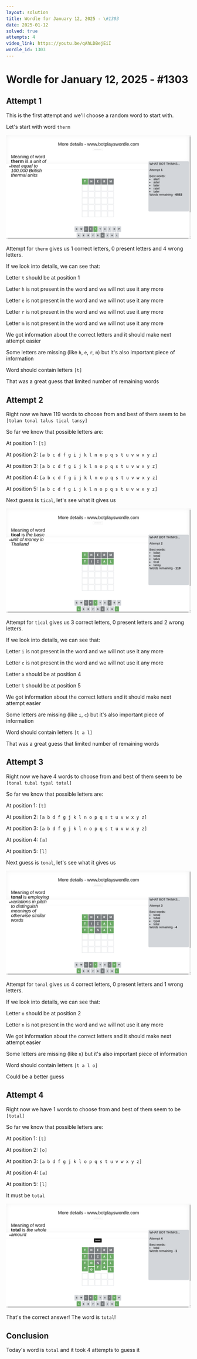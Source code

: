 ```yaml
---
layout: solution
title: Wordle for January 12, 2025 - \#1303
date: 2025-01-12
solved: true
attempts: 4
video_link: https://youtu.be/qAhLDBejEiI
wordle_id: 1303
---
```


# Wordle for January 12, 2025 - \#1303

## Attempt 1

This is the first attempt and we'll choose a random word to start with.

Let's start with word `therm`

![Attempt 1](2025-01-12/attempt-1.png)

Attempt for `therm` gives us 1 correct letters, 0 present letters and 4 wrong letters.

If we look into details, we can see that:

Letter `t` should be at position 1

Letter `h` is not present in the word and we will not use it any more

Letter `e` is not present in the word and we will not use it any more

Letter `r` is not present in the word and we will not use it any more

Letter `m` is not present in the word and we will not use it any more

We got information about the correct letters and it should make next attempt easier

Some letters are missing (like `h`, `e`, `r`, `m`) but it's also important piece of information

Word should contain letters `[t]`

That was a great guess that limited number of remaining words



## Attempt 2

Right now we have 119 words to choose from and best of them seem to be `[tolan tonal talus tical tansy]`

So far we know that possible letters are:

At position 1: `[t]`

At position 2: `[a b c d f g i j k l n o p q s t u v w x y z]`

At position 3: `[a b c d f g i j k l n o p q s t u v w x y z]`

At position 4: `[a b c d f g i j k l n o p q s t u v w x y z]`

At position 5: `[a b c d f g i j k l n o p q s t u v w x y z]`

Next guess is `tical`, let's see what it gives us

![Attempt 2](2025-01-12/attempt-2.png)

Attempt for `tical` gives us 3 correct letters, 0 present letters and 2 wrong letters.

If we look into details, we can see that:

Letter `i` is not present in the word and we will not use it any more

Letter `c` is not present in the word and we will not use it any more

Letter `a` should be at position 4

Letter `l` should be at position 5

We got information about the correct letters and it should make next attempt easier

Some letters are missing (like `i`, `c`) but it's also important piece of information

Word should contain letters `[t a l]`

That was a great guess that limited number of remaining words



## Attempt 3

Right now we have 4 words to choose from and best of them seem to be `[tonal tubal typal total]`

So far we know that possible letters are:

At position 1: `[t]`

At position 2: `[a b d f g j k l n o p q s t u v w x y z]`

At position 3: `[a b d f g j k l n o p q s t u v w x y z]`

At position 4: `[a]`

At position 5: `[l]`

Next guess is `tonal`, let's see what it gives us

![Attempt 3](2025-01-12/attempt-3.png)

Attempt for `tonal` gives us 4 correct letters, 0 present letters and 1 wrong letters.

If we look into details, we can see that:

Letter `o` should be at position 2

Letter `n` is not present in the word and we will not use it any more

We got information about the correct letters and it should make next attempt easier

Some letters are missing (like `n`) but it's also important piece of information

Word should contain letters `[t a l o]`

Could be a better guess



## Attempt 4

Right now we have 1 words to choose from and best of them seem to be `[total]`

So far we know that possible letters are:

At position 1: `[t]`

At position 2: `[o]`

At position 3: `[a b d f g j k l o p q s t u v w x y z]`

At position 4: `[a]`

At position 5: `[l]`

It must be `total`

![Attempt 4](2025-01-12/attempt-4.png)

That's the correct answer! The word is `total`!

## Conclusion

Today's word is `total` and it took 4 attempts to guess it

